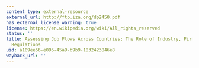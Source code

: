 ```yaml
---
content_type: external-resource
external_url: http://ftp.iza.org/dp2450.pdf
has_external_license_warning: true
license: https://en.wikipedia.org/wiki/All_rights_reserved
status: ''
title: Assessing Job Flows Across Countries; The Role of Industry, Firm Size, and
  Regulations
uid: a109ee56-e095-45a9-b9b9-1832423846e8
wayback_url: ''
---
```

